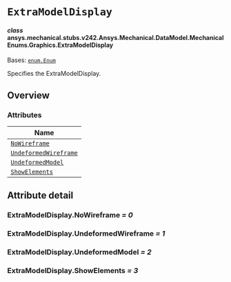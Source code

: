 # `ExtraModelDisplay`



#### *class* ansys.mechanical.stubs.v242.Ansys.Mechanical.DataModel.MechanicalEnums.Graphics.ExtraModelDisplay

Bases: [`enum.Enum`](https://docs.python.org/3/library/enum.html#enum.Enum)

Specifies the ExtraModelDisplay.

<!-- !! processed by numpydoc !! -->

<a id="overview"></a>

## Overview

### Attributes

| Name |
| ----------------------------------------------------------------- |
| [`NoWireframe`](#ExtraModelDisplay.NoWireframe) |
| [`UndeformedWireframe`](#ExtraModelDisplay.UndeformedWireframe) |
| [`UndeformedModel`](#ExtraModelDisplay.UndeformedModel) |
| [`ShowElements`](#ExtraModelDisplay.ShowElements) |

<a id="attribute-detail"></a>

## Attribute detail

<a id="ExtraModelDisplay.NoWireframe"></a>

### ExtraModelDisplay.NoWireframe *= 0*

<a id="ExtraModelDisplay.UndeformedWireframe"></a>

### ExtraModelDisplay.UndeformedWireframe *= 1*

<a id="ExtraModelDisplay.UndeformedModel"></a>

### ExtraModelDisplay.UndeformedModel *= 2*

<a id="ExtraModelDisplay.ShowElements"></a>

### ExtraModelDisplay.ShowElements *= 3*


